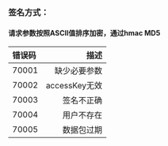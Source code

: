 ### 签名方式：
#### 请求参数按照ASCII值排序加密，通过hmac MD5
| 错误码      |     描述  | 
| :-------- | --------:| 
|  70001    |   	缺少必要参数 | 
|  70002|   	accessKey无效     |
| 70003         | 签名不正确     |
| 70004| 	用户不存在    |
| 70005| 	数据包过期   |
